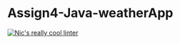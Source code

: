 # Assign4-Java-weatherApp
[![Nic's really cool linter](https://github.com/ICS4U-Programming-NicolasR/Assign4-Java-weatherApp/actions/workflows/main.yml/badge.svg)](https://github.com/ICS4U-Programming-NicolasR/Assign4-Java-weatherApp/actions/workflows/main.yml)
